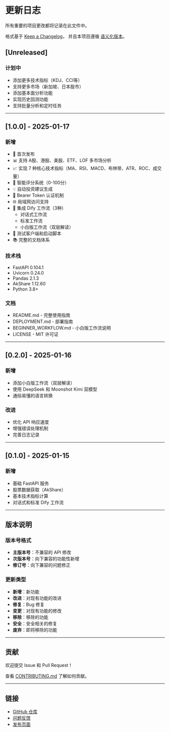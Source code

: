 # 更新日志

所有重要的项目更改都将记录在此文件中。

格式基于 [Keep a Changelog](https://keepachangelog.com/zh-CN/1.0.0/)，
并且本项目遵循 [语义化版本](https://semver.org/lang/zh-CN/)。

## [Unreleased]

### 计划中
- 添加更多技术指标（KDJ、CCI等）
- 支持更多市场（新加坡、日本股市）
- 添加基本面分析功能
- 实现历史回测功能
- 支持批量分析和定时任务

---

## [1.0.0] - 2025-01-17

### 新增
- 🎉 首次发布
- 📊 支持 A股、港股、美股、ETF、LOF 多市场分析
- 📈 实现 7 种核心技术指标（MA、RSI、MACD、布林带、ATR、ROC、成交量）
- 🎯 智能评分系统（0-100分）
- 💡 自动投资建议生成
- 🔐 Bearer Token 认证机制
- 🌐 局域网访问支持
- 🤖 集成 Dify 工作流（3种）
  - 对话式工作流
  - 标准工作流
  - 小白版工作流（双层解读）
- 🧪 测试客户端和启动脚本
- 📚 完整的文档体系

### 技术栈
- FastAPI 0.104.1
- Uvicorn 0.24.0
- Pandas 2.1.3
- AkShare 1.12.60
- Python 3.8+

### 文档
- README.md - 完整使用指南
- DEPLOYMENT.md - 部署指南
- BEGINNER_WORKFLOW.md - 小白版工作流说明
- LICENSE - MIT 许可证

---

## [0.2.0] - 2025-01-16

### 新增
- 添加小白版工作流（双层解读）
- 使用 DeepSeek 和 Moonshot Kimi 双模型
- 通俗易懂的语言转换

### 改进
- 优化 API 响应速度
- 增强错误处理机制
- 完善日志记录

---

## [0.1.0] - 2025-01-15

### 新增
- 基础 FastAPI 服务
- 股票数据获取（AkShare）
- 基本技术指标计算
- 对话式和标准 Dify 工作流

---

## 版本说明

### 版本号格式
- **主版本号**：不兼容的 API 修改
- **次版本号**：向下兼容的功能性新增
- **修订号**：向下兼容的问题修正

### 更新类型
- **新增**：新功能
- **改进**：对现有功能的改进
- **修复**：Bug 修复
- **变更**：对现有功能的修改
- **移除**：移除的功能
- **安全**：安全相关的修复
- **废弃**：即将移除的功能

---

## 贡献

欢迎提交 Issue 和 Pull Request！

查看 [CONTRIBUTING.md](CONTRIBUTING.md) 了解如何贡献。

---

## 链接

- [GitHub 仓库](https://github.com/rjwang1982/StrockDify)
- [问题反馈](https://github.com/rjwang1982/StrockDify/issues)
- [发布页面](https://github.com/rjwang1982/StrockDify/releases)
